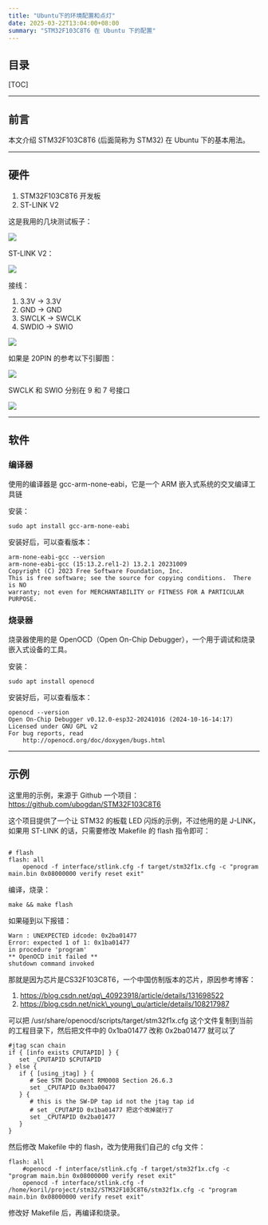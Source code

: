 ```yaml
---
title: "Ubuntu下的环境配置和点灯"
date: 2025-03-22T13:04:00+08:00
summary: "STM32F103C8T6 在 Ubuntu 下的配置"
---
```


## 目录

[TOC]

---

## 前言

本文介绍 STM32F103C8T6 (后面简称为 STM32) 在 Ubuntu 下的基本用法。

---

## 硬件

1. STM32F103C8T6 开发板
2. ST-LINK V2

这是我用的几块测试板子：

![](./images/1.png)

ST-LINK V2：

![](./images/2.png)

接线：

1. 3.3V -> 3.3V
2. GND -> GND
3. SWCLK -> SWCLK
4. SWDIO -> SWIO

![](./images/3.png)

如果是 20PIN 的参考以下引脚图：

![](./images/4.png)

SWCLK 和 SWIO 分别在 9 和 7 号接口

![](./images/5.png)

---

## 软件

### 编译器

使用的编译器是 gcc-arm-none-eabi，它是一个 ARM 嵌入式系统的交叉编译工具链

安装：
```shell
sudo apt install gcc-arm-none-eabi
```

安装好后，可以查看版本：
```shell
arm-none-eabi-gcc --version
arm-none-eabi-gcc (15:13.2.rel1-2) 13.2.1 20231009
Copyright (C) 2023 Free Software Foundation, Inc.
This is free software; see the source for copying conditions.  There is NO
warranty; not even for MERCHANTABILITY or FITNESS FOR A PARTICULAR PURPOSE.
```

### 烧录器

烧录器使用的是 OpenOCD（Open On-Chip Debugger），一个用于调试和烧录嵌入式设备的工具。

安装：
```shell
sudo apt install openocd
```

安装好后，可以查看版本：
```shell
openocd --version
Open On-Chip Debugger v0.12.0-esp32-20241016 (2024-10-16-14:17)
Licensed under GNU GPL v2
For bug reports, read
	http://openocd.org/doc/doxygen/bugs.html
```

---

## 示例

这里用的示例，来源于 Github 一个项目：https://github.com/ubogdan/STM32F103C8T6

这个项目提供了一个让 STM32 的板载 LED 闪烁的示例，不过他用的是 J-LINK，如果用 ST-LINK 的话，只需要修改 Makefile 的 flash 指令即可：

```shell

# flash
flash: all
	openocd -f interface/stlink.cfg -f target/stm32f1x.cfg -c "program main.bin 0x08000000 verify reset exit"
```

编译，烧录：

```shell
make && make flash
```

如果碰到以下报错：

```
Warn : UNEXPECTED idcode: 0x2ba01477
Error: expected 1 of 1: 0x1ba01477
in procedure 'program'
** OpenOCD init failed **
shutdown command invoked
```

那就是因为芯片是CS32F103C8T6，一个中国仿制版本的芯片，原因参考博客：

1. https://blog.csdn.net/qq\_40923918/article/details/131698522
2. https://blog.csdn.net/nick\_young\_qu/article/details/108217987

可以把 /usr/share/openocd/scripts/target/stm32f1x.cfg 这个文件复制到当前的工程目录下，然后把文件中的 0x1ba01477 改称 0x2ba01477 就可以了

```
#jtag scan chain
if { [info exists CPUTAPID] } {
   set _CPUTAPID $CPUTAPID
} else {
   if { [using_jtag] } {
      # See STM Document RM0008 Section 26.6.3
      set _CPUTAPID 0x3ba00477
   } {
      # this is the SW-DP tap id not the jtag tap id
      # set _CPUTAPID 0x1ba01477 把这个改掉就行了
      set _CPUTAPID 0x2ba01477
   }
}
```

然后修改 Makefile 中的 flash，改为使用我们自己的 cfg 文件：
```
flash: all
	#openocd -f interface/stlink.cfg -f target/stm32f1x.cfg -c "program main.bin 0x08000000 verify reset exit"
	openocd -f interface/stlink.cfg -f /home/koril/project/stm32/STM32F103C8T6/stm32f1x.cfg -c "program main.bin 0x08000000 verify reset exit"
```

修改好 Makefile 后，再编译和烧录。
